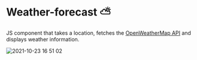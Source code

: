 # Weather-forecast ⛅

JS component that takes a location, 
fetches the [OpenWeatherMap API](https://openweathermap.org/current#list)
and displays weather information.

![2021-10-23 16 51 02](https://user-images.githubusercontent.com/86317724/138571356-487f0e3f-4ce0-41b6-b411-a4117c8953a5.gif)
